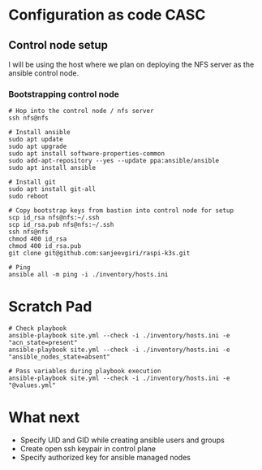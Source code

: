 # Configuration as code CASC

## Control node setup
I will be using the host where we plan on deploying the NFS server as the ansible control node. 

### Bootstrapping control node
```shell
# Hop into the control node / nfs server
ssh nfs@nfs

# Install ansible
sudo apt update
sudo apt upgrade
sudo apt install software-properties-common
sudo add-apt-repository --yes --update ppa:ansible/ansible
sudo apt install ansible

# Install git
sudo apt install git-all
sudo reboot

# Copy bootstrap keys from bastion into control node for setup
scp id_rsa nfs@nfs:~/.ssh
scp id_rsa.pub nfs@nfs:~/.ssh
ssh nfs@nfs
chmod 400 id_rsa
chmod 400 id_rsa.pub
git clone git@github.com:sanjeevgiri/raspi-k3s.git

# Ping
ansible all -m ping -i ./inventory/hosts.ini
```


# Scratch Pad
```shell
# Check playbook
ansible-playbook site.yml --check -i ./inventory/hosts.ini -e "acn_state=present"
ansible-playbook site.yml --check -i ./inventory/hosts.ini -e "ansible_nodes_state=absent"

# Pass variables during playbook execution
ansible-playbook site.yml --check -i ./inventory/hosts.ini -e "@values.yml"

```

# What next
- Specify UID and GID while creating ansible users and groups
- Create open ssh keypair in control plane
- Specify authorized key for ansible managed nodes

